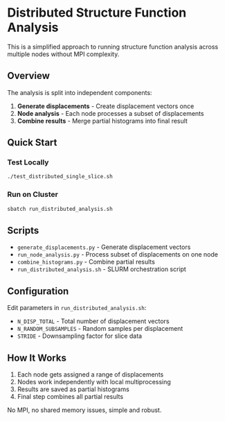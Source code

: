 # Distributed Structure Function Analysis

This is a simplified approach to running structure function analysis across multiple nodes without MPI complexity.

## Overview

The analysis is split into independent components:
1. **Generate displacements** - Create displacement vectors once
2. **Node analysis** - Each node processes a subset of displacements 
3. **Combine results** - Merge partial histograms into final result

## Quick Start

### Test Locally
```bash
./test_distributed_single_slice.sh
```

### Run on Cluster
```bash
sbatch run_distributed_analysis.sh
```

## Scripts

- `generate_displacements.py` - Generate displacement vectors
- `run_node_analysis.py` - Process subset of displacements on one node
- `combine_histograms.py` - Combine partial results
- `run_distributed_analysis.sh` - SLURM orchestration script

## Configuration

Edit parameters in `run_distributed_analysis.sh`:
- `N_DISP_TOTAL` - Total number of displacement vectors
- `N_RANDOM_SUBSAMPLES` - Random samples per displacement
- `STRIDE` - Downsampling factor for slice data

## How It Works

1. Each node gets assigned a range of displacements
2. Nodes work independently with local multiprocessing
3. Results are saved as partial histograms
4. Final step combines all partial results

No MPI, no shared memory issues, simple and robust.
